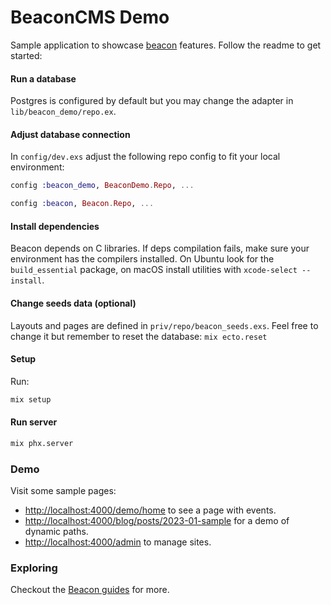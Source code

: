 # BeaconCMS Demo

Sample application to showcase [beacon](https://github.com/BeaconCMS/beacon) features. Follow the readme to get started:

#### Run a database

Postgres is configured by default but you may change the adapter in `lib/beacon_demo/repo.ex`.

#### Adjust database connection

In `config/dev.exs` adjust the following repo config to fit your local environment:

```elixir
config :beacon_demo, BeaconDemo.Repo, ...

config :beacon, Beacon.Repo, ...
```

#### Install dependencies
Beacon depends on C libraries. If deps compilation fails, make sure your environment has the compilers installed. On Ubuntu look for the `build_essential` package, on macOS install utilities with `xcode-select --install`.

#### Change seeds data (optional)

Layouts and pages are defined in `priv/repo/beacon_seeds.exs`. Feel free to change it but remember to reset the database: `mix ecto.reset`

#### Setup

Run:

```sh
mix setup
```

#### Run server

```sh
mix phx.server
```

### Demo

Visit some sample pages:

  * [http://localhost:4000/demo/home](http://localhost:4000/demo/home) to see a page with events.
  * [http://localhost:4000/blog/posts/2023-01-sample](http://localhost:4000/blog/posts/2023-01-sample) for a demo of dynamic paths.
  * [http://localhost:4000/admin](http://localhost:4000/admin) to manage sites.

### Exploring

Checkout the [Beacon guides](https://github.com/BeaconCMS/beacon/tree/main/guides) for more.
